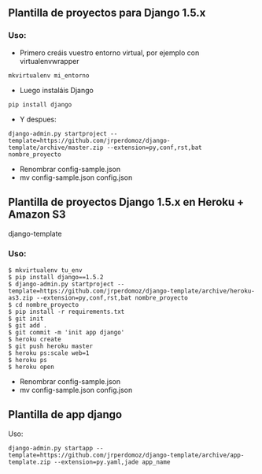 ## Plantilla de proyectos para Django 1.5.x

### Uso:

* Primero creáis vuestro entorno virtual, por ejemplo con virtualenvwrapper
```shell
mkvirtualenv mi_entorno
```
* Luego instaláis Django

```shell
pip install django
```

* Y despues:

```shell
django-admin.py startproject --template=https://github.com/jrperdomoz/django-template/archive/master.zip --extension=py,conf,rst,bat nombre_proyecto
```

- Renombrar config-sample.json
- mv config-sample.json config.json


## Plantilla de proyectos Django 1.5.x en Heroku + Amazon S3

django-template

### Uso:

```shell
$ mkvirtualenv tu_env
$ pip install django==1.5.2
$ django-admin.py startproject --template=https://github.com/jrperdomoz/django-template/archive/heroku-as3.zip --extension=py,conf,rst,bat nombre_proyecto
$ cd nombre_proyecto
$ pip install -r requirements.txt
$ git init
$ git add .
$ git commit -m 'init app django'
$ heroku create
$ git push heroku master
$ heroku ps:scale web=1
$ heroku ps
$ heroku open
```

- Renombrar config-sample.json
- mv config-sample.json config.json


## Plantilla de app django

Uso:

```shell
django-admin.py startapp --template=https://github.com/jrperdomoz/django-template/archive/app-template.zip --extension=py.yaml,jade app_name
```